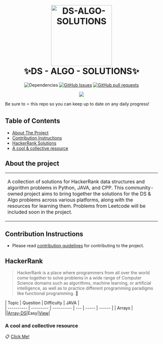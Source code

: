 <h1 align="center">
  <img width="200" src="https://hackr.io/tutorials/learn-data-structures-algorithms/logo/logo-data-structures-algorithms?ver=1587721467" alt="DS-ALGO-SOLUTIONS">
  <br>
   ✨DS - ALGO - SOLUTIONS✨
  </h1>




         
<div align="center">

![Dependencies](https://img.shields.io/badge/dependencies-up%20to%20date-brightgreen.svg)
[![GitHub Issues](https://img.shields.io/github/issues/Aniket118/DS-Algo-interview.svg)](https://github.com/Aniket118/DS-Algo-interview/issues)
[![GitHub pull requests](https://img.shields.io/github/issues-pr/Aniket118/DS-Algo-interview)](https://github.com/Aniket118/DS-Algo-interview/pulls)



  <img src="https://img.shields.io/badge/java-%23ED8B00.svg?&style=for-the-badge&logo=java&logoColor=white"/>

</div>

Be sure to ⭐ this repo so you can keep up to date on any daily progress!

## Table of Contents

* [About The Project](#about-the-project)
* [Contribution Instructions](#contribution-instructions)
* [HackerRank Solutions](#hackerrank)
* [A cool & collective resource](#a-cool-and-collective-resource)
 

##  About the project

<table>
<tr>
<td>

A collection of solutions for HackerRank data structures and algorithm problems in Python, JAVA, and CPP. This community-owned project aims to bring together the solutions for the DS & Algo problems across various platforms, along with the resources for learning them. Problems from Leetcode will be included soon in the project.

</td>
</tr>
</table>

## Contribution Instructions

- Please read [contribution guidelines](CONTRIBUTING.md) for contributing to the project.

## HackerRank

> HackerRank is a place where programmers from all over the world come together to solve problems in a wide range of Computer Science domains such as algorithms, machine learning, or artificial intelligence, as well as to practice different programming paradigms like functional programming. 🚀

| Topic | Question  | Difficulty  | JAVA |                                                    
| ---------- | --------- | ---------- | --- | ----- | ------ |
| Arrays |   
||[Array-DS](https://www.hackerrank.com/challenges/2d-array/problem)|Easy|[View](/Arrays/2D%20Array-DS/solution.java)|


### A cool and collective resource
📋 [Click Me!](https://docs.google.com/document/d/1neQLiR5p1XDADYBs2Jd4ov7tMGbbk9QcAYdL6r4MTik/edit?usp=sharing)
